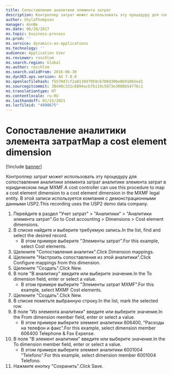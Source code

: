 ```yaml
---
title: Сопоставление аналитики элемента затрат
description: Контроллер затрат может использовать эту процедуру для сопоставления аналитики элемента затрат аналитике элемента затрат в юридическом лице MXMF.
author: ShylaThompson
manager: AnnBe
ms.date: 06/28/2017
ms.topic: business-process
ms.prod: ''
ms.service: dynamics-ax-applications
ms.technology: ''
audience: Application User
ms.reviewer: roschlom
ms.search.region: Global
ms.author: roschlom
ms.search.validFrom: 2016-06-30
ms.dyn365.ops.version: AX 7.0.0
ms.openlocfilehash: f5570d7cf2a8139d7959cb708d306e8b91065ed1
ms.sourcegitcommit: 38d40c331c8894acb7b119c5073e3088b54776c1
ms.translationtype: HT
ms.contentlocale: ru-RU
ms.lasthandoff: 01/15/2021
ms.locfileid: "4990675"
---
```

# <a name="map-a-cost-element-dimension"></a><span data-ttu-id="58492-103">Сопоставление аналитики элемента затрат</span><span class="sxs-lookup"><span data-stu-id="58492-103">Map a cost element dimension</span></span>

[!include [banner](../../includes/banner.md)]

<span data-ttu-id="58492-104">Контроллер затрат может использовать эту процедуру для сопоставления аналитики элемента затрат аналитике элемента затрат в юридическом лице MXMF.</span><span class="sxs-lookup"><span data-stu-id="58492-104">A cost controller can use this procedure to map a cost element dimension to a cost element dimension in the MXMF legal entity.</span></span> <span data-ttu-id="58492-105">В этой записи используется компания с демонстрационными данными USP2.</span><span class="sxs-lookup"><span data-stu-id="58492-105">This recording uses the USP2 demo data company.</span></span>

1. <span data-ttu-id="58492-106">Перейдите в раздел "Учет затрат" > "Аналитики" > "Аналитики элемента затрат".</span><span class="sxs-lookup"><span data-stu-id="58492-106">Go to Cost accounting > Dimensions > Cost element dimensions.</span></span>
2. <span data-ttu-id="58492-107">В списке найдите и выберите требуемую запись.</span><span class="sxs-lookup"><span data-stu-id="58492-107">In the list, find and select the desired record.</span></span>
    * <span data-ttu-id="58492-108">В этом примере выберите "Элементы затрат".</span><span class="sxs-lookup"><span data-stu-id="58492-108">For this example, select Cost elements.</span></span>  
3. <span data-ttu-id="58492-109">Щелкните "Сопоставления аналитик".</span><span class="sxs-lookup"><span data-stu-id="58492-109">Click Dimension mappings.</span></span>
4. <span data-ttu-id="58492-110">Щелкните "Настроить сопоставления из этой аналитики".</span><span class="sxs-lookup"><span data-stu-id="58492-110">Click Configure mappings from this dimension.</span></span>
5. <span data-ttu-id="58492-111">Щелкните "Создать".</span><span class="sxs-lookup"><span data-stu-id="58492-111">Click New.</span></span>
6. <span data-ttu-id="58492-112">В поле "В аналитику" введите или выберите значение.</span><span class="sxs-lookup"><span data-stu-id="58492-112">In the To dimension field, enter or select a value.</span></span>
    * <span data-ttu-id="58492-113">В этом примере выберите "Элементы затрат MXMF".</span><span class="sxs-lookup"><span data-stu-id="58492-113">For this example, select MXMF Cost elements.</span></span>  
7. <span data-ttu-id="58492-114">Щелкните "Создать".</span><span class="sxs-lookup"><span data-stu-id="58492-114">Click New.</span></span>
8. <span data-ttu-id="58492-115">В списке пометьте выбранную строку.</span><span class="sxs-lookup"><span data-stu-id="58492-115">In the list, mark the selected row.</span></span>
9. <span data-ttu-id="58492-116">В поле "Из элемента аналитики" введите или выберите значение.</span><span class="sxs-lookup"><span data-stu-id="58492-116">In the From dimension member field, enter or select a value.</span></span>
    * <span data-ttu-id="58492-117">В этом примере выберите элемент аналитики 606400, "Расходы на телефон и факс".</span><span class="sxs-lookup"><span data-stu-id="58492-117">For this example, select dimension member 606400 Telephone & Fax Expense.</span></span>  
10. <span data-ttu-id="58492-118">В поле "В элемент аналитики" введите или выберите значение.</span><span class="sxs-lookup"><span data-stu-id="58492-118">In the To dimension member field, enter or select a value.</span></span>
    * <span data-ttu-id="58492-119">В этом примере выберите элемент аналитики 6001004 "Telefono".</span><span class="sxs-lookup"><span data-stu-id="58492-119">For this example, select dimension member 6001004 Telefono.</span></span>  
11. <span data-ttu-id="58492-120">Нажмите кнопку "Сохранить".</span><span class="sxs-lookup"><span data-stu-id="58492-120">Click Save.</span></span>

